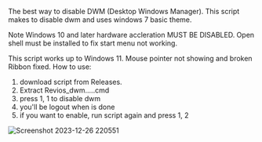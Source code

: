 The best way to disable DWM (Desktop Windows Manager).
This script makes to disable dwm and uses windows 7 basic theme.

Note Windows 10 and later hardware accleration MUST BE DISABLED.
Open shell must be installed to fix start menu not working.

This script works up to Windows 11.
Mouse pointer not showing and broken Ribbon fixed.
How to use:
1. download script from Releases.
2. Extract Revios_dwm.....cmd
3. press 1, 1 to disable dwm
4. you'll be logout when is done
5. if you want to enable, run script again and press 1, 2

![Screenshot 2023-12-26 220551](https://github.com/TK50P/dwmdisablertool/assets/127497974/ce77adc4-2ccb-470a-ac36-0bcb07e1dc37)
